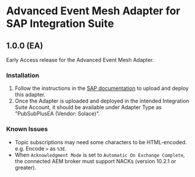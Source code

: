 # Advanced Event Mesh Adapter for SAP Integration Suite

## 1.0.0 (EA)

Early Access release for the Advanced Event Mesh Adapter.

### Installation

1. Follow the instructions in the [SAP documentation](https://help.sap.com/docs/integration-suite/sap-integration-suite/importing-custom-integration-adapter-in-cloud-foundry-environment#procedure) to upload and deploy this adapter.
2. Once the Adapter is uploaded and deployed in the intended Integration Suite Account, it should be available under Adapter Type as "PubSubPlusEA (Vendor: Solace)".

### Known Issues

* Topic subscriptions may need some characters to be HTML-encoded. e.g. Encode `>` as `%3E`.
* When `Acknowledgment Mode` is set to `Automatic On Exchange Complete`, the connected AEM broker must support NACKs (version 10.2.1 or greater).
